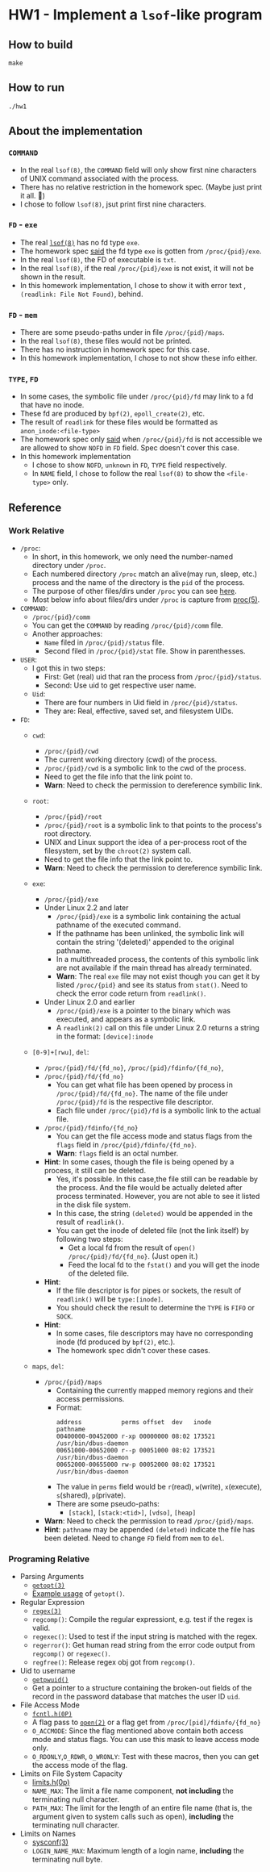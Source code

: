 # HW1 - Implement a `lsof`-like program

## How to build
```
make
```

## How to run
```
./hw1
```

## About the implementation

### `COMMAND`
* In the real `lsof(8)`, the `COMMAND` field will only show first nine characters of UNIX command associated with the process.
* There has no relative restriction in the homework spec. (Maybe just print it all. 🤔)
* I chose to follow `lsof(8)`, jsut print first nine characters.

### `FD` - `exe`
* The real [`lsof(8)`](https://linux.die.net/man/8/lsof) has no fd type `exe`.
* The homework spec [said](Spec.md#L43) the fd type `exe` is gotten from `/proc/{pid}/exe`.
* In the real `lsof(8)`, the FD of executable is `txt`.
* In the real `lsof(8)`, if the real `/proc/{pid}/exe` is not exist, it will not be shown in the result.
* In this homework implementation, I chose to show it with error text ,` (readlink: File Not Found)`, behind.

### `FD` - `mem`
* There are some pseudo-paths under in file `/proc/{pid}/maps`.
* In the real `lsof(8)`, these files would not be printed.
* There has no instruction in homework spec for this case.
* In this homework implementation, I chose to not show these info either.

### `TYPE`, `FD`
* In some cases, the symbolic file under `/proc/{pid}/fd` may link to a fd that have no inode.
* These fd are produced by `bpf(2)`, `epoll_create(2)`, etc.
* The result of `readlink` for these files would be formatted as  
    `anon_inode:<file-type>`
* The homework spec only [said](Spec.md#51) when `/proc/{pid}/fd` is not accessible we are allowed to show `NOFD` in `FD` field. Spec doesn't cover this case.
* In this homework implementation
    * I chose to show `NOFD`, `unknown` in `FD`, `TYPE` field respectively.
    * In `NAME`  field, I chose to follow the real `lsof(8)` to show the `<file-type>` only.

## Reference
### Work Relative
* `/proc`:
    * In short, in this homework, we only need the number-named directory under `/proc`.
    * Each numbered directory `/proc` match an alive(may run, sleep, etc.) process and the name of the directory is the `pid` of the process.
    * The purpose of other files/dirs under `/proc` you can see [here](https://tldp.org/LDP/Linux-Filesystem-Hierarchy/html/proc.html).
    * Most below info about files/dirs under `/proc` is capture from [proc(5)](https://man7.org/linux/man-pages/man5/procfs.5.html).
* `COMMAND`:
    * `/proc/{pid}/comm`
    * You can get the `COMMAND` by reading `/proc/{pid}/comm` file.
    * Another approaches: 
        * `Name` filed in `/proc/{pid}/status` file.
        * Second filed in `/proc/{pid}/stat` file. Show in parenthesses. 
* `USER`:
    * I got this in two steps:
        * First: Get (real) uid that ran the process from `/proc/{pid}/status`.
        * Second: Use uid to get respective user name.
    * `Uid`:
        * There are four numbers in Uid field in `/proc/{pid}/status`.
        * They are: Real, effective, saved set, and filesystem UIDs.
* `FD`:
    * `cwd`: 
        * `/proc/{pid}/cwd`
        * The current working directory (cwd) of the process.
        * `/proc/{pid}/cwd` is a symbolic link to the cwd of the process.
        * Need to get the file info that the link point to.
        * **Warn**: Need to check the permission to dereference symbilic link.
    * `root`: 
        * `/proc/{pid}/root`
        * `/proc/{pid}/root` is a symbolic link to that points to the process's root directory.
        * UNIX and Linux support the idea of a per-process root of the filesystem, set by the `chroot(2)` system call.
        * Need to get the file info that the link point to.
        * **Warn**: Need to check the permission to dereference symbilic link.
    * `exe`: 
        * `/proc/{pid}/exe`
        * Under Linux 2.2 and later
            * `/proc/{pid}/exe` is a symbolic link containing the actual pathname of the executed command.
            * If the pathname has been unlinked, the symbolic link will contain the string '(deleted)' appended to the original pathname.
            * In a multithreaded process, the contents of this symbolic link are not available if the main thread has already terminated.
            * **Warn**: The real `exe` file may not exist though you can get it by listed `/proc/{pid}` and see its status from `stat()`. Need to check the error code return from `readlink()`.
        * Under Linux 2.0 and earlier
            * `/proc/{pid}/exe` is a pointer to the binary which was executed, and appears as a symbolic link.
            * A `readlink(2)` call on this file under Linux 2.0 returns a string in the format: 
                `[device]:inode`
    * `[0-9]+[rwu]`, `del`:
        * `/proc/{pid}/fd/{fd_no}`, `/proc/{pid}/fdinfo/{fd_no}`, 
        * `/proc/{pid}/fd/{fd_no}`
            * You can get what file has been opened by process in `/proc/{pid}/fd/{fd_no}`. The name of the file under `/proc/{pid}/fd` is the respective file descriptor.
            * Each file under `/proc/{pid}/fd` is a symbolic link to the actual file.
        * `/proc/{pid}/fdinfo/{fd_no}`
            * You can get the file access mode and status flags from the `flags` field in `/proc/{pid}/fdinfo/{fd_no}`.
            * **Warn**: `flags` field is an octal number.
        * **Hint**: In some cases, though the file is being opened by a process, it still can be deleted.
            * Yes, it's possible. In this case,the file still can be readable by the process. And the file would be actually deleted after process terminated. However, you are not able to see it listed in the disk file system.
            * In this case, the string `(deleted)` would be appended in the result of `readlink()`.
            * You can get the inode of deleted file (not the link itself) by following two steps:
                * Get a local fd from the result of `open()` `/proc/{pid}/fd/{fd_no}`. (Just open it.)
                * Feed the local fd to the `fstat()` and you will get the inode of the deleted file.
        * **Hint**: 
            * If the file descriptor is for pipes or sockets, the result of `readlink()` will be 
                `type:[inode]`.
            * You should check the result to determine the `TYPE` is `FIFO` or `SOCK`.
        * **Hint**: 
            * In some cases, file descriptors may have no corresponding inode (fd produced by `bpf(2)`, etc.).
            * The homework spec didn't cover these cases.

    * `maps`, `del`:
        * `/proc/{pid}/maps`
            * Containing the currently mapped memory regions and their access permissions.
            * Format: 
                ```
                address           perms offset  dev   inode       pathname
                00400000-00452000 r-xp 00000000 08:02 173521      /usr/bin/dbus-daemon
                00651000-00652000 r--p 00051000 08:02 173521      /usr/bin/dbus-daemon
                00652000-00655000 rw-p 00052000 08:02 173521      /usr/bin/dbus-daemon
                ```
            * The value in `perms` field would be `r`(read), `w`(write), `x`(execute), `s`(shared), `p`(private).
            * There are some pseudo-paths:
                * `[stack]`, `[stack:<tid>]`, `[vdso]`, `[heap]`
        * **Warn**: Need to check the permission to read `/proc/{pid}/maps`.
        * **Hint**: `pathname` may be appended `(deleted)` indicate the file has been deleted. Need to change `FD` field from `mem` to `del`.

### Programing Relative
* Parsing Arguments
    * [`getopt(3)`](https://man7.org/linux/man-pages/man3/getopt.3.html)
    * [Example usage](https://www.gnu.org/software/libc/manual/html_node/Example-of-Getopt.html) of `getopt()`.
* Regular Expression
    * [`regex(3)`](https://man7.org/linux/man-pages/man3/regex.3.html)
    * `regcomp()`: Compile the regular expressiont, e.g. test if the regex is valid.
    * `regexec()`: Used to test if the input string is matched with the regex.
    * `regerror()`: Get human read string from the error code output from `regcomp()` or `regexec()`.
    * `regfree()`: Release regex obj got from `regcomp()`.
* Uid to username
    * [`getpwuid()`](https://linux.die.net/man/3/getpwuid)
    * Get a pointer to a structure containing the broken-out fields of the record in the password database that matches the user ID `uid`.
* File Access Mode
    * [`fcntl.h(0P)`](https://man7.org/linux/man-pages/man0/fcntl.h.0p.html)
    * A flag pass to [`open(2)`](https://man7.org/linux/man-pages/man2/open.2.html) or a flag get from `/proc/[pid]/fdinfo/{fd_no}`
    * `O_ACCMODE`: Since the flag mentioned above contain both access mode and status flags. You can use this mask to leave access mode only.
    * `O_RDONLY`,`O_RDWR`, `O_WRONLY`: Test with these macros, then you can get the access mode of the flag.
* Limits on File System Capacity
    * [limits.h(0p)](https://man7.org/linux/man-pages/man0/limits.h.0p.html)
    * `NAME_MAX`: The limit a file name component, **not including** the terminating null character.
    * `PATH_MAX`: The limit for the length of an entire file name (that is, the argument given to system calls such as open), **including** the terminating null character.
* Limits on Names
    * [sysconf(3)](https://man7.org/linux/man-pages/man3/sysconf.3.html)
    * `LOGIN_NAME_MAX`: Maximum length of a login name, **including** the terminating null byte.